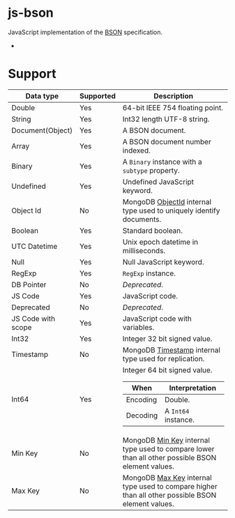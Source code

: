 js-bson
=======

JavaScript implementation of the [BSON](http://bsonspec.org/) specification.

-

Support
=======

Data type | Supported | Description
--------- | --------- | -----------
Double | Yes | 64-bit IEEE 754 floating point.
String | Yes | Int32 length UTF-8 string.
Document(Object) | Yes | A BSON document.
Array | Yes | A BSON document number indexed.
Binary | Yes | A `Binary` instance with a `subtype` property.
Undefined | Yes | Undefined JavaScript keyword.
Object Id | No | MongoDB [ObjectId](http://docs.mongodb.org/manual/reference/object-id/) internal type used to uniquely identify documents.
Boolean | Yes | Standard boolean.
UTC Datetime | Yes | Unix epoch datetime in milliseconds.
Null | Yes | Null JavaScript keyword.
RegExp | Yes | `RegExp` instance.
DB Pointer | No | *Deprecated*.
JS Code | Yes | JavaScript code.
Deprecated | No | *Deprecated*.
JS Code with scope | Yes | JavaScript code with variables.
Int32 | Yes | Integer 32 bit signed value.
Timestamp | No | MongoDB [Timestamp](http://docs.mongodb.org/manual/reference/method/ObjectId.getTimestamp/) internal type used for replication.
Int64 | Yes | Integer 64 bit signed value. <table><thead><th>When</th><th>Interpretation</th></thead><tbody><tr><td>Encoding</td><td>Double.</td><tr><td>Decoding</td><td>A `Int64` instance.</td></tbody></table>
Min Key | No | MongoDB [Min Key](http://docs.mongodb.org/manual/reference/operator/query/type/) internal type used to compare lower than all other possible BSON element values.
Max Key | No | MongoDB [Max Key](http://docs.mongodb.org/manual/reference/operator/query/type/) internal type used to compare higher than all other possible BSON element values.

